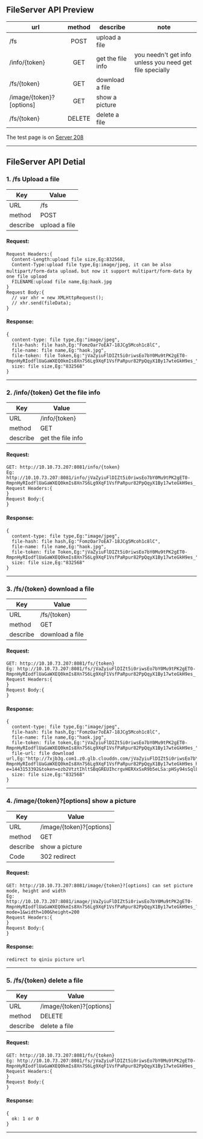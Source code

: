 ## FileServer API Preview

|url                      |method   |describe            |note             |
| ----------------------- |:-----:| -------------- | ----------------- |
|/fs                      |POST   |upload a file     |                   |
|/info/{token}            |GET    |get the file info |you needn't get info unless you need get file specially |
|/fs/{token}              |GET    |download a file     |                   |
|/image/{token}?[options] |GET    |show a picture     |                   |
|/fs/{token}              |DELETE |delete a file     |                   |

The test page is on [Server 208](http://10.10.73.208:3001/)

---

## FileServer API Detial

### 1. /fs Upload a file

|Key|Value|
|---|-----|
|URL|/fs|
|method|POST|
|describe|upload a file|

#### Request:

```
Request Headers:{
  Content-Length:upload file size,Eg:832568,
  Content-Type:upload file type,Eg:image/jpeg, it can be also multipart/form-data upload，but now it support multipart/form-data by one file upload
  FILENAME:upload file name,Eg:haok.jpg
}
Request Body:{
  // var xhr = new XMLHttpRequest();
  // xhr.send(fileData);
}
```

#### Response:

```
{
  content-type: file type,Eg:"image/jpeg",
  file-hash: file hash,Eg:"FomzOar7oEA7-18JCg5Mcoh1c8lC",
  file-name: file name,Eg:"haok.jpg",
  file-token: file Token,Eg:"jVaZyiuFlDIZt5i0riwsEo7bY0Mu9tPK2gET0-RmpnHyRIodflUaGaWXEQ0kmIs8Xn7S6Lg9XqF1VsfPaRpur82PpQqyX1By17wteGkH9es_",
  size: file size,Eg:"832568"
}
```

---

### 2. /info/{token} Get the file info

|Key|Value|
|---|-----|
|URL|/info/{token}|
|method|GET|
|describe|get the file info|

#### Request:

```
GET: http://10.10.73.207:8081/info/{token}
Eg: http://10.10.73.207:8081/info/jVaZyiuFlDIZt5i0riwsEo7bY0Mu9tPK2gET0-RmpnHyRIodflUaGaWXEQ0kmIs8Xn7S6Lg9XqF1VsfPaRpur82PpQqyX1By17wteGkH9es_
Request Headers:{
}
Request Body:{
}
```

#### Response:

```
{
  content-type: file type,Eg:"image/jpeg",
  file-hash: file hash,Eg:"FomzOar7oEA7-18JCg5Mcoh1c8lC",
  file-name: file name,Eg:"haok.jpg",
  file-token: file Token,Eg:"jVaZyiuFlDIZt5i0riwsEo7bY0Mu9tPK2gET0-RmpnHyRIodflUaGaWXEQ0kmIs8Xn7S6Lg9XqF1VsfPaRpur82PpQqyX1By17wteGkH9es_",
  size: file size,Eg:"832568"
}
```

---

### 3. /fs/{token} download a file

|Key|Value|
|---|-----|
|URL|/fs/{token}|
|method|GET|
|describe|download a file|

#### Request:

```
GET: http://10.10.73.207:8081/fs/{token}
Eg: http://10.10.73.207:8081/fs/jVaZyiuFlDIZt5i0riwsEo7bY0Mu9tPK2gET0-RmpnHyRIodflUaGaWXEQ0kmIs8Xn7S6Lg9XqF1VsfPaRpur82PpQqyX1By17wteGkH9es_
Request Headers:{
}
Request Body:{
}
```

#### Response:

```
{
  content-type: file type,Eg:"image/jpeg",
  file-hash: file hash,Eg:"FomzOar7oEA7-18JCg5Mcoh1c8lC",
  file-name: file name,Eg:"haok.jpg",
  file-token: file token,Eg:"jVaZyiuFlDIZt5i0riwsEo7bY0Mu9tPK2gET0-RmpnHyRIodflUaGaWXEQ0kmIs8Xn7S6Lg9XqF1VsfPaRpur82PpQqyX1By17wteGkH9es_",
  file-url: file download url,Eg:"http://7xjb3g.com1.z0.glb.clouddn.com/jVaZyiuFlDIZt5i0riwsEo7bY0Mu9tPK2gET0-RmpnHyRIodflUaGaWXEQ0kmIs8Xn7S6Lg9XqF1VsfPaRpur82PpQqyX1By17wteGkH9es_haok.jpg?e=1443153392&token=ozb2VtztIhltSBqGREUIhcrgvHERXxSxR9b5eLSa:pHSy94sSqlLEiwKVBYyaYXPIKAM="
  size: file size,Eg:"832568"
}
```

---

### 4. /image/{token}?[options] show a picture

|Key|Value|
|---|-----|
|URL|/image/{token}?[options]|
|method|GET|
|describe|show a picture|
|Code|302 redirect|

#### Request:

```
GET: http://10.10.73.207:8081/image/{token}?[options] can set picture mode, height and width
Eg: http://10.10.73.207:8081/image/jVaZyiuFlDIZt5i0riwsEo7bY0Mu9tPK2gET0-RmpnHyRIodflUaGaWXEQ0kmIs8Xn7S6Lg9XqF1VsfPaRpur82PpQqyX1By17wteGkH9es_?mode=1&width=100&height=200
Request Headers:{
}
Request Body:{
}
```

#### Response:

```
redirect to qiniu picture url
```

---

### 5. /fs/{token} delete a file

|Key|Value|
|---|-----|
|URL|/image/{token}?[options]|
|method|DELETE|
|describe|delete a file|

#### Request:

```
GET: http://10.10.73.207:8081/fs/{token}
Eg: http://10.10.73.207:8081/fs/jVaZyiuFlDIZt5i0riwsEo7bY0Mu9tPK2gET0-RmpnHyRIodflUaGaWXEQ0kmIs8Xn7S6Lg9XqF1VsfPaRpur82PpQqyX1By17wteGkH9es_
Request Headers:{
}
Request Body:{
}
```

#### Response:

```
{
  ok: 1 or 0
}
```

---
